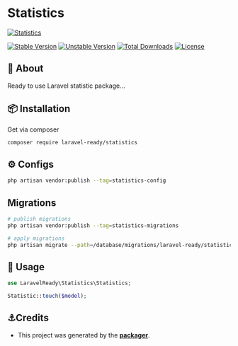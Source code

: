 # Statistics

[![Statistics](https://preview.dragon-code.pro/LaravelReady/statistics.svg?brand=laravel)](https://github.com/laravel-ready/statistics)

[![Stable Version][badge_stable]][link_packagist]
[![Unstable Version][badge_unstable]][link_packagist]
[![Total Downloads][badge_downloads]][link_packagist]
[![License][badge_license]][link_license]

## 📂 About
Ready to use Laravel statistic package...

## 📦 Installation

Get via composer

```bash
composer require laravel-ready/statistics
```

## ⚙️ Configs

```bash
php artisan vendor:publish --tag=statistics-config
```
## Migrations

```bash
# publish migrations
php artisan vendor:publish --tag=statistics-migrations

# apply migrations
php artisan migrate --path=/database/migrations/laravel-ready/statistics
```

## 📝 Usage

```php
use LaravelReady\Statistics\Statistics;

Statistic::touch($model);
```

## ⚓Credits

- This project was generated by the **[packager](https://github.com/laravel-ready/packager)**.

[badge_downloads]: https://img.shields.io/packagist/dt/laravel-ready/statistics.svg?style=flat-square

[badge_license]: https://img.shields.io/packagist/l/laravel-ready/statistics.svg?style=flat-square

[badge_stable]: https://img.shields.io/github/v/release/laravel-ready/statistics?label=stable&style=flat-square

[badge_unstable]: https://img.shields.io/badge/unstable-dev--main-orange?style=flat-square

[link_license]: LICENSE

[link_packagist]: https://packagist.org/packages/laravel-ready/statistics
